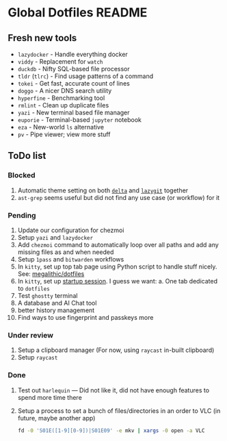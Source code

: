 # Global Dotfiles README

## Fresh new tools

- `lazydocker` - Handle everything docker
- `viddy` - Replacement for `watch`
- `duckdb` - Nifty SQL-based file processor
- `tldr` (`tlrc`) - Find usage patterns of a command
- `tokei` - Get fast, accurate count of lines
- `doggo` - A nicer DNS search utility
- `hyperfine` - Benchmarking tool
- `rmlint` - Clean up duplicate files
- `yazi` - New terminal based file manager
- `euporie` - Terminal-based `jupyter` notebook
- `eza` - New-world `ls` alternative
- `pv` - Pipe viewer; view more stuff

## ToDo list

### Blocked

1. Automatic theme setting on both [`delta`][3] and [`lazygit`][4] together
2. `ast-grep` seems useful but did not find any use case (or workflow) for it

### Pending

1. Update our configuration for chezmoi
1. Setup `yazi` and `lazydocker`
1. Add `chezmoi` command to automatically loop over all paths and add any missing
   files as and when needed
1. Setup `1pass` and `bitwarden` workflows
1. In `kitty`, set up top tab page using Python script to handle stuff nicely.
   See: [megalithic/dotfiles][1]
1. In `kitty`, set up [startup session][2]. I guess we want:
   a. One tab dedicated to `dotfiles`
1. Test `ghostty` terminal
1. A database and AI Chat tool
1. better history management
1. Find ways to use fingerprint and passkeys more

### Under review

1. Setup a clipboard manager (For now, using `raycast` in-built clipboard)
2. Setup `raycast`

### Done

1. Test out `harlequin` — Did not like it, did not have enough features to spend
   more time there
2. Setup a process to set a bunch of files/directories in an order to VLC (in
   future, maybe another app)

   ```bash
   fd -0 'S01E([1-9][0-9])|S01E09' -e mkv | xargs -0 open -a VLC
   ```

[1]: https://github.com/megalithic/dotfiles/blob/main/config/kitty/tab_bar.py
[2]: https://sw.kovidgoyal.net/kitty/conf/#opt-kitty.startup_session
[3]: https://github.com/dandavison/delta/issues/1968
[4]: https://github.com/jesseduffield/lazygit/issues/4366
